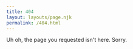 ```yaml
---
title: 404
layout: layouts/page.njk
permalink: /404.html
---
```


Uh oh, the page you requested isn't here. Sorry.
